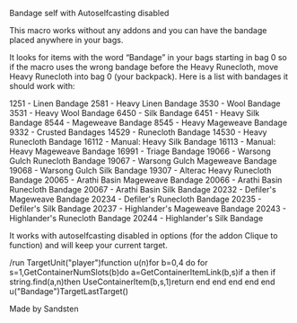 Bandage self with Autoselfcasting disabled

This macro works without any addons and you can have the bandage placed anywhere in your bags.

It looks for items with the word “Bandage” in your bags starting in bag 0 so if the macro uses the wrong bandage before the Heavy Runecloth, move Heavy Runecloth into bag 0 (your backpack). Here is a list with bandages it should work with:

1251 - Linen Bandage
2581 - Heavy Linen Bandage
3530 - Wool Bandage
3531 - Heavy Wool Bandage
6450 - Silk Bandage
6451 - Heavy Silk Bandage
8544 - Mageweave Bandage
8545 - Heavy Mageweave Bandage
9332 - Crusted Bandages
14529 - Runecloth Bandage
14530 - Heavy Runecloth Bandage
16112 - Manual: Heavy Silk Bandage
16113 - Manual: Heavy Mageweave Bandage
16991 - Triage Bandage
19066 - Warsong Gulch Runecloth Bandage
19067 - Warsong Gulch Mageweave Bandage
19068 - Warsong Gulch Silk Bandage
19307 - Alterac Heavy Runecloth Bandage
20065 - Arathi Basin Mageweave Bandage
20066 - Arathi Basin Runecloth Bandage
20067 - Arathi Basin Silk Bandage
20232 - Defiler's Mageweave Bandage
20234 - Defiler's Runecloth Bandage
20235 - Defiler's Silk Bandage
20237 - Highlander's Mageweave Bandage
20243 - Highlander's Runecloth Bandage
20244 - Highlander's Silk Bandage

It works with autoselfcasting disabled in options (for the addon Clique to function) and will keep your current target.
	
/run TargetUnit("player")function u(n)for b=0,4 do for s=1,GetContainerNumSlots(b)do a=GetContainerItemLink(b,s)if a then if string.find(a,n)then UseContainerItem(b,s,1)return end end end end end u("Bandage")TargetLastTarget()


Made by Sandsten